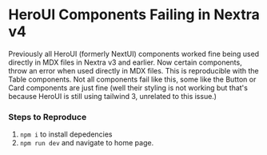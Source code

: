 # HeroUI Components Failing in Nextra v4

Previously all HeroUI (formerly NextUI) components worked fine being used directly in MDX files in Nextra v3 and earlier. Now certain components, throw an error when used directly in MDX files. This is reproducible with the Table components.
Not all components fail like this, some like the Button or Card components are just fine (well their styling is not working but that's because HeroUI is still using tailwind 3, unrelated to this issue.)

### Steps to Reproduce
1. `npm i` to install depedencies
2. `npm run dev` and navigate to home page.